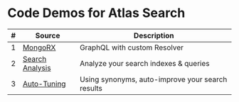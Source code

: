 # Code Demos for Atlas Search

| #  | Source                              | Description                                                                                                                                                                                                                                                                 
|----|------------------------------------|-----------------------------------------------------------------------------------------------------------------------------------------------------------------------------------------------------------------------------------------------------------------------------|
| 1  | [MongoRX](https://github.com/mongodb-developer/MongoRx)            | GraphQL with custom Resolver
| 2  | [Search Analysis](https://github.com/10gen/lucene-search-analysis)            | Analyze your search indexes & queries
| 3  | [Auto-Tuning](https://www.mongodb.com/developer/how-to/improve-your-apps-search-results-with-auto-tuning/)            | Using synonyms, auto-improve your search results
